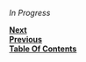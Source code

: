 *In Progress*

**[Next](/projects/NextGen-Modding.md)**  
**[Previous](/projects/Best-Servers.md)**  
**[Table Of Contents](/README.md)**
